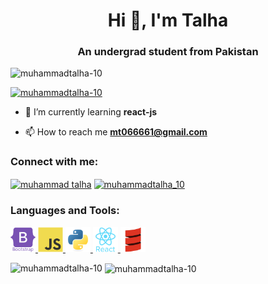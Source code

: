 <h1 align="center">Hi 👋, I'm Talha</h1>
<h3 align="center">An undergrad student from Pakistan</h3>

<p align="left"> <img src="https://komarev.com/ghpvc/?username=muhammadtalha-10&label=Profile%20views&color=0e75b6&style=flat" alt="muhammadtalha-10" /> </p>

<p align="left"> <a href="https://github.com/ryo-ma/github-profile-trophy"><img src="https://github-profile-trophy.vercel.app/?username=muhammadtalha-10" alt="muhammadtalha-10" /></a> </p>

- 🌱 I’m currently learning **react-js**

- 📫 How to reach me **mt066661@gmail.com**

<h3 align="left">Connect with me:</h3>
<p align="left">
<a href="https://linkedin.com/in/muhammad talha" target="blank"><img align="center" src="https://raw.githubusercontent.com/rahuldkjain/github-profile-readme-generator/master/src/images/icons/Social/linked-in-alt.svg" alt="muhammad talha" height="30" width="40" /></a>
<a href="https://instagram.com/muhammadtalha_10" target="blank"><img align="center" src="https://raw.githubusercontent.com/rahuldkjain/github-profile-readme-generator/master/src/images/icons/Social/instagram.svg" alt="muhammadtalha_10" height="30" width="40" /></a>
</p>

<h3 align="left">Languages and Tools:</h3>
<p align="left"> <a href="https://getbootstrap.com" target="_blank" rel="noreferrer"> <img src="https://raw.githubusercontent.com/devicons/devicon/master/icons/bootstrap/bootstrap-plain-wordmark.svg" alt="bootstrap" width="40" height="40"/> </a> <a href="https://developer.mozilla.org/en-US/docs/Web/JavaScript" target="_blank" rel="noreferrer"> <img src="https://raw.githubusercontent.com/devicons/devicon/master/icons/javascript/javascript-original.svg" alt="javascript" width="40" height="40"/> </a> <a href="https://www.python.org" target="_blank" rel="noreferrer"> <img src="https://raw.githubusercontent.com/devicons/devicon/master/icons/python/python-original.svg" alt="python" width="40" height="40"/> </a> <a href="https://reactjs.org/" target="_blank" rel="noreferrer"> <img src="https://raw.githubusercontent.com/devicons/devicon/master/icons/react/react-original-wordmark.svg" alt="react" width="40" height="40"/> </a> <a href="https://www.scala-lang.org" target="_blank" rel="noreferrer"> <img src="https://raw.githubusercontent.com/devicons/devicon/master/icons/scala/scala-original.svg" alt="scala" width="40" height="40"/> </a> </p>

<p><img align="left" src="https://github-readme-stats.vercel.app/api/top-langs?username=muhammadtalha-10&show_icons=true&locale=en&layout=compact" alt="muhammadtalha-10" /></p>

<p>&nbsp;<img align="center" src="https://github-readme-stats.vercel.app/api?username=muhammadtalha-10&show_icons=true&locale=en" alt="muhammadtalha-10" /></p>
